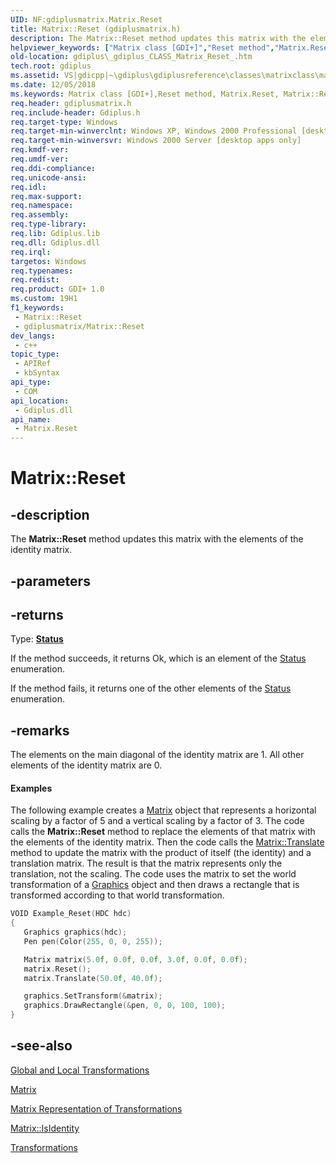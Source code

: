 ```yaml
---
UID: NF:gdiplusmatrix.Matrix.Reset
title: Matrix::Reset (gdiplusmatrix.h)
description: The Matrix::Reset method updates this matrix with the elements of the identity matrix.
helpviewer_keywords: ["Matrix class [GDI+]","Reset method","Matrix.Reset","Matrix::Reset","Reset","Reset method [GDI+]","Reset method [GDI+]","Matrix class","_gdiplus_CLASS_Matrix_Reset_","gdiplus._gdiplus_CLASS_Matrix_Reset_"]
old-location: gdiplus\_gdiplus_CLASS_Matrix_Reset_.htm
tech.root: gdiplus
ms.assetid: VS|gdicpp|~\gdiplus\gdiplusreference\classes\matrixclass\matrixmethods\reset_41.htm
ms.date: 12/05/2018
ms.keywords: Matrix class [GDI+],Reset method, Matrix.Reset, Matrix::Reset, Reset, Reset method [GDI+], Reset method [GDI+],Matrix class, _gdiplus_CLASS_Matrix_Reset_, gdiplus._gdiplus_CLASS_Matrix_Reset_
req.header: gdiplusmatrix.h
req.include-header: Gdiplus.h
req.target-type: Windows
req.target-min-winverclnt: Windows XP, Windows 2000 Professional [desktop apps only]
req.target-min-winversvr: Windows 2000 Server [desktop apps only]
req.kmdf-ver: 
req.umdf-ver: 
req.ddi-compliance: 
req.unicode-ansi: 
req.idl: 
req.max-support: 
req.namespace: 
req.assembly: 
req.type-library: 
req.lib: Gdiplus.lib
req.dll: Gdiplus.dll
req.irql: 
targetos: Windows
req.typenames: 
req.redist: 
req.product: GDI+ 1.0
ms.custom: 19H1
f1_keywords:
 - Matrix::Reset
 - gdiplusmatrix/Matrix::Reset
dev_langs:
 - c++
topic_type:
 - APIRef
 - kbSyntax
api_type:
 - COM
api_location:
 - Gdiplus.dll
api_name:
 - Matrix.Reset
---
```


# Matrix::Reset


## -description

The <b>Matrix::Reset</b> method updates this matrix with the elements of the identity matrix.

## -parameters

## -returns

Type: <b><a href="/windows/desktop/api/gdiplustypes/ne-gdiplustypes-status">Status</a></b>

If the method succeeds, it returns Ok, which is an element of the 
						<a href="/windows/desktop/api/gdiplustypes/ne-gdiplustypes-status">Status</a> enumeration.

If the method fails, it returns one of the other elements of the 
						<a href="/windows/desktop/api/gdiplustypes/ne-gdiplustypes-status">Status</a> enumeration.

## -remarks

The elements on the main diagonal of the identity matrix are 1. All other elements of the identity matrix are 0.


#### Examples



The following example creates a 
						<a href="/windows/desktop/api/gdiplusmatrix/nl-gdiplusmatrix-matrix">Matrix</a> object that represents a horizontal scaling by a factor of 5 and a vertical scaling by a factor of 3. The code calls the <b>Matrix::Reset</b> method to replace the elements of that matrix with the elements of the identity matrix. Then the code calls the 
						<a href="/windows/desktop/api/gdiplusmatrix/nf-gdiplusmatrix-matrix-translate">Matrix::Translate</a> method to update the matrix with the product of itself (the identity) and a translation matrix. The result is that the matrix represents only the translation, not the scaling. The code uses the matrix to set the world transformation of a 
						<a href="/windows/desktop/api/gdiplusgraphics/nl-gdiplusgraphics-graphics">Graphics</a> object and then draws a rectangle that is transformed according to that world transformation.


```cpp
VOID Example_Reset(HDC hdc)
{
   Graphics graphics(hdc);
   Pen pen(Color(255, 0, 0, 255));

   Matrix matrix(5.0f, 0.0f, 0.0f, 3.0f, 0.0f, 0.0f);
   matrix.Reset();
   matrix.Translate(50.0f, 40.0f);

   graphics.SetTransform(&matrix);
   graphics.DrawRectangle(&pen, 0, 0, 100, 100);  
}
```

## -see-also

<a href="/windows/desktop/gdiplus/-gdiplus-global-and-local-transformations-about">Global and Local Transformations</a>



<a href="/windows/desktop/api/gdiplusmatrix/nl-gdiplusmatrix-matrix">Matrix</a>



<a href="/windows/desktop/gdiplus/-gdiplus-matrix-representation-of-transformations-about">Matrix Representation of Transformations</a>



<a href="/windows/desktop/api/gdiplusmatrix/nf-gdiplusmatrix-matrix-isidentity">Matrix::IsIdentity</a>



<a href="/windows/desktop/gdiplus/-gdiplus-transformations-use">Transformations</a>